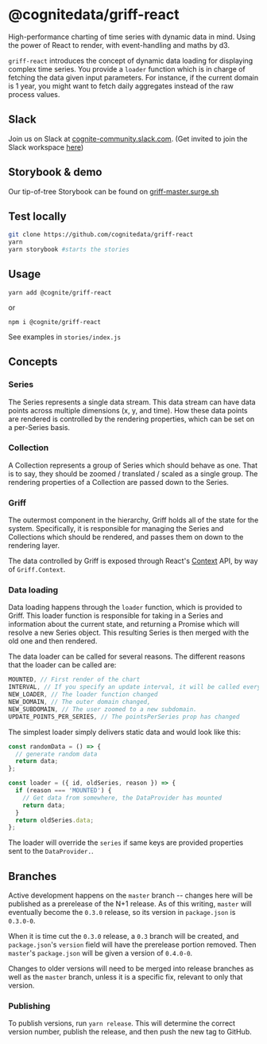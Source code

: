 <!-- Place each sentence on a separate line for easy diffing. -->

# @cognitedata/griff-react

High-performance charting of time series with dynamic data in mind.
Using the power of React to render, with event-handling and maths by d3.

`griff-react` introduces the concept of dynamic data loading for displaying complex time series.
You provide a `loader` function which is in charge of fetching the data given input parameters.
For instance, if the current domain is 1 year, you might want to fetch daily aggregates instead of the raw process values.

## Slack

Join us on Slack at [cognite-community.slack.com](https://cognite-community.slack.com/messages/CKH5R0JH5).
(Get invited to join the Slack workspace [here](http://join-slack.cogniteapp.com))

## Storybook & demo

Our tip-of-tree Storybook can be found on [griff-master.surge.sh](https://griff-master.surge.sh)

## Test locally

```sh
git clone https://github.com/cognitedata/griff-react
yarn
yarn storybook #starts the stories
```

## Usage

`yarn add @cognite/griff-react`

or

`npm i @cognite/griff-react`

See examples in `stories/index.js`

## Concepts

### Series

The Series represents a single data stream.
This data stream can have data points across multiple dimensions (x, y, and time).
How these data points are rendered is controlled by the rendering properties, which can be set on a per-Series basis.

### Collection

A Collection represents a group of Series which should behave as one.
That is to say, they should be zoomed / translated / scaled as a single group.
The rendering properties of a Collection are passed down to the Series.

### Griff

The outermost component in the hierarchy, Griff holds all of the state for the system.
Specifically, it is responsible for managing the Series and Collections which should be rendered, and passes them on down to the rendering layer.

The data controlled by Griff is exposed through React's [Context](https://reactjs.org/docs/context.html) API, by way of `Griff.Context`.

### Data loading

Data loading happens through the `loader` function, which is provided to Griff.
This loader function is responsible for taking in a Series and information about the current state, and returning a Promise which will resolve a new Series object.
This resulting Series is then merged with the old one and then rendered.

The data loader can be called for several reasons.
The different reasons that the loader can be called are:

```js
MOUNTED, // First render of the chart
INTERVAL, // If you specify an update interval, it will be called every n seconds
NEW_LOADER, // The loader function changed
NEW_DOMAIN, // The outer domain changed,
NEW_SUBDOMAIN, // The user zoomed to a new subdomain.
UPDATE_POINTS_PER_SERIES, // The pointsPerSeries prop has changed
```

The simplest loader simply delivers static data and would look like this:

```js
const randomData = () => {
  // generate random data
  return data;
};

const loader = ({ id, oldSeries, reason }) => {
  if (reason === 'MOUNTED') {
    // Get data from somewhere, the DataProvider has mounted
    return data;
  }
  return oldSeries.data;
};
```

The loader will override the `series` if same keys are provided properties sent to the `DataProvider.`.

## Branches

Active development happens on the `master` branch -- changes here will be published as a prerelease of the N+1 release.
As of this writing, `master` will eventually become the `0.3.0` release, so its version in `package.json` is `0.3.0-0`.

When it is time cut the `0.3.0` release, a `0.3` branch will be created, and `package.json`'s `version` field will have the prerelease portion removed.
Then `master`'s `package.json` will be given a version of `0.4.0-0`.

Changes to older versions will need to be merged into release branches as well as the `master` branch, unless it is a specific fix, relevant to only that version.

### Publishing

To publish versions, run `yarn release`.
This will determine the correct version number, publish the release, and then push the new tag to GitHub.
